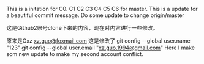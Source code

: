 This is a initation for C0.
C1
C2
C3
C4
C5
C6 for master.
This is a update for a beautiful commit message.
Do some update to change origin/master

这是Github2账号clone下来的内容，现在对内容进行一些修改。


原来是Gxz xz.guo@foxmail.com
这是修改了
git config --global user.name "123"
git config --global user.email "xz.guo.1994@gmail.com"
Here I make som new update to make my second account conflict.
